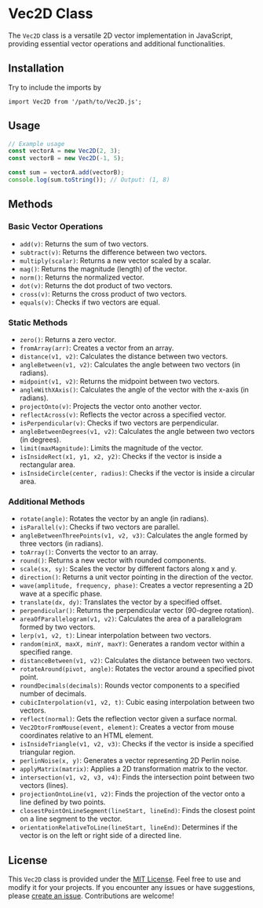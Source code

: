 # Vec2D Class

The `Vec2D` class is a versatile 2D vector implementation in JavaScript, providing essential vector operations and additional functionalities.
## Installation
Try to include the imports by 

```
import Vec2D from '/path/to/Vec2D.js';
```
## Usage

```javascript
// Example usage
const vectorA = new Vec2D(2, 3);
const vectorB = new Vec2D(-1, 5);

const sum = vectorA.add(vectorB);
console.log(sum.toString()); // Output: (1, 8)
```

## Methods

### Basic Vector Operations
- `add(v)`: Returns the sum of two vectors.
- `subtract(v)`: Returns the difference between two vectors.
- `multiply(scalar)`: Returns a new vector scaled by a scalar.
- `mag()`: Returns the magnitude (length) of the vector.
- `norm()`: Returns the normalized vector.
- `dot(v)`: Returns the dot product of two vectors.
- `cross(v)`: Returns the cross product of two vectors.
- `equals(v)`: Checks if two vectors are equal.

### Static Methods
- `zero()`: Returns a zero vector.
- `fromArray(arr)`: Creates a vector from an array.
- `distance(v1, v2)`: Calculates the distance between two vectors.
- `angleBetween(v1, v2)`: Calculates the angle between two vectors (in radians).
- `midpoint(v1, v2)`: Returns the midpoint between two vectors.
- `angleWithXAxis()`: Calculates the angle of the vector with the x-axis (in radians).
- `projectOnto(v)`: Projects the vector onto another vector.
- `reflectAcross(v)`: Reflects the vector across a specified vector.
- `isPerpendicular(v)`: Checks if two vectors are perpendicular.
- `angleBetweenDegrees(v1, v2)`: Calculates the angle between two vectors (in degrees).
- `limit(maxMagnitude)`: Limits the magnitude of the vector.
- `isInsideRect(x1, y1, x2, y2)`: Checks if the vector is inside a rectangular area.
- `isInsideCircle(center, radius)`: Checks if the vector is inside a circular area.

### Additional Methods
- `rotate(angle)`: Rotates the vector by an angle (in radians).
- `isParallel(v)`: Checks if two vectors are parallel.
- `angleBetweenThreePoints(v1, v2, v3)`: Calculates the angle formed by three vectors (in radians).
- `toArray()`: Converts the vector to an array.
- `round()`: Returns a new vector with rounded components.
- `scale(sx, sy)`: Scales the vector by different factors along x and y.
- `direction()`: Returns a unit vector pointing in the direction of the vector.
- `wave(amplitude, frequency, phase)`: Creates a vector representing a 2D wave at a specific phase.
- `translate(dx, dy)`: Translates the vector by a specified offset.
- `perpendicular()`: Returns the perpendicular vector (90-degree rotation).
- `areaOfParallelogram(v1, v2)`: Calculates the area of a parallelogram formed by two vectors.
- `lerp(v1, v2, t)`: Linear interpolation between two vectors.
- `random(minX, maxX, minY, maxY)`: Generates a random vector within a specified range.
- `distanceBetween(v1, v2)`: Calculates the distance between two vectors.
- `rotateAround(pivot, angle)`: Rotates the vector around a specified pivot point.
- `roundDecimals(decimals)`: Rounds vector components to a specified number of decimals.
- `cubicInterpolation(v1, v2, t)`: Cubic easing interpolation between two vectors.
- `reflect(normal)`: Gets the reflection vector given a surface normal.
- `Vec2DtorFromMouse(event, element)`: Creates a vector from mouse coordinates relative to an HTML element.
- `isInsideTriangle(v1, v2, v3)`: Checks if the vector is inside a specified triangular region.
- `perlinNoise(x, y)`: Generates a vector representing 2D Perlin noise.
- `applyMatrix(matrix)`: Applies a 2D transformation matrix to the vector.
- `intersection(v1, v2, v3, v4)`: Finds the intersection point between two vectors (lines).
- `projectionOntoLine(v1, v2)`: Finds the projection of the vector onto a line defined by two points.
- `closestPointOnLineSegment(lineStart, lineEnd)`: Finds the closest point on a line segment to the vector.
- `orientationRelativeToLine(lineStart, lineEnd)`: Determines if the vector is on the left or right side of a directed line.

## License

This `Vec2D` class is provided under the [MIT License](LICENSE). Feel free to use and modify it for your projects. If you encounter any issues or have suggestions, please [create an issue](https://github.com/your-username/your-repository/issues). Contributions are welcome!
